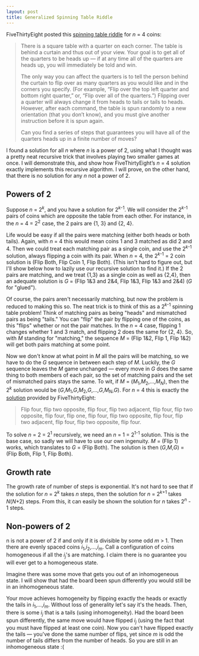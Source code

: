 ```yaml
---
layout: post
title: Generalized Spinning Table Riddle
---
```


FiveThirtyEight posted this [spinning table riddle](https://fivethirtyeight.com/features/i-would-walk-500-miles-and-i-would-riddle-500-more/) for *n* = 4 coins:

>There is a square table with a quarter on each corner. The table is behind a curtain and thus out of your view. Your goal is to get all of the quarters to be heads up — if at any time all of the quarters are heads up, you will immediately be told and win.
>
>The only way you can affect the quarters is to tell the person behind the curtain to flip over as many quarters as you would like and in the corners you specify. (For example, “Flip over the top left quarter and bottom right quarter,” or, “Flip over all of the quarters.”) Flipping over a quarter will always change it from heads to tails or tails to heads. However, after each command, the table is spun randomly to a new orientation (that you don’t know), and you must give another instruction before it is spun again.
>
>Can you find a series of steps that guarantees you will have all of the quarters heads up in a finite number of moves?

I found a solution for all *n* where *n* is a power of 2, using what I thought was a pretty neat recursive trick that involves playing two smaller games at once.  I will demonstrate this, and show how FiveThirtyEight’s *n* = 4 solution exactly implements this recursive algorithm.  I will prove, on the other hand, that there is no solution for any *n* not a power of 2.

## Powers of 2

Suppose *n* = 2<sup>*k*</sup>, and you have a solution for 2<sup>*k*-1</sup>. We will consider the 2<sup>*k*-1</sup> pairs of coins which are opposite the table from each other. For instance, in the *n* = 4 = 2<sup>2</sup> case, the 2 pairs are \{1, 3\} and \{2, 4\}. 

Life would be easy if all the pairs were matching (either both heads or both tails). Again, with *n* = 4 this would mean coins 1 and 3 matched as did 2 and 4. Then we could treat each matching pair as a single coin, and use the 2<sup>*k*-1</sup> solution, always flipping a coin with its pair. When *n* = 4, the 2<sup>*k*-1</sup> = 2 coin solution is (Flip Both, Flip Coin 1, Flip Both). (This isn't hard to figure out, but I'll show below how to lazily use our recursive solution to find it.) If the 2 pairs are matching, and we treat {1,3} as a single coin as well as {2,4}, then an adequate solution is *G* = (Flip 1&3 and 2&4, Flip 1&3, Flip 1&3 and 2&4) (*G* for "glued").

Of course, the pairs aren't necessarily matching, but now the problem is reduced to making this so. The neat trick is to think of this as a 2<sup>*k*-1</sup> spinning table problem! Think of matching pairs as being "heads" and mismatched pairs as being "tails." You can "flip" the pair by flipping one of the coins, as this "flips" whether or not the pair matches. In the *n* = 4 case, flipping 1 changes whether 1 and 3 match, and flipping 2 does the same for \{2, 4\}. So, with *M* standing for "matching," the sequence *M* = (Flip 1&2, Flip 1, Flip 1&2) will get both pairs matching at some point.

Now we don't know at what point in *M* all the pairs will be matching, so we have to do the *G* sequence in between each step of *M*. Luckily, the *G* sequence leaves the *M* game unchanged — every move in *G* does the same thing to both members of each pair, so the set of matching pairs and the set of mismatched pairs stays the same. To wit, if *M* = (*M*<sub>1</sub>,*M*<sub>2</sub>,...,*M*<sub>*N*</sub>), then the 2<sup>*k*</sup> solution would be (*G*,*M*<sub>1</sub>,*G*,*M*<sub>2</sub>,*G*,...,*G*,*M*<sub>*N*</sub>,*G*). For *n* = 4 this is exactly the [solution](https://fivethirtyeight.com/features/whats-your-best-scrabble-string/) provided by FiveThirtyEight:

>Flip four, flip two opposite, flip four, flip two adjacent, flip four, flip two opposite, flip four, flip one, flip four, flip two opposite, flip four, flip two adjacent, flip four, flip two opposite, flip four.

To solve *n* = 2 = 2<sup>1</sup> recursively, we need an *n* = 1 = 2<sup>1-1</sup> solution. This is the base case, so sadly we will have to use our own ingenuity. *M* = (Flip 1) works, which translates to *G* = (Flip Both). The solution is then (*G*,*M*,*G*) = (Flip Both, Flip 1, Flip Both).

## Growth rate

The growth rate of number of steps is exponential. It's not hard to see that if the solution for *n* = 2<sup>*k*</sup> takes *n* steps, then the solution for *n* = 2<sup>*k*+1</sup> takes *N*(*N*+2) steps. From this, it can easily be shown the solution for *n* takes 2<sup>*n*</sup> - 1 steps.

## Non-powers of 2

n is not a power of 2 if and only if it is divisible by some odd *m* > 1. Then there are evenly spaced coins *i*<sub>1</sub>,*i*<sub>2</sub>,...,*i*<sub>*m*</sub>. Call a configuration of coins homogeneous if all the *i*<sub>*j*</sub>'s are matching. I claim there is no guarantee you will ever get to a homogeneous state.

Imagine there was some move that gets you out of an inhomogeneous state. I will show that had the board been spun differently you would still be in an inhomogeneous state.

Your move achieves homogeneity by flipping exactly the heads or exactly the tails in *i*<sub>1</sub>,...,*i*<sub>*m*</sub>. Without loss of generality let's say it's the heads. Then, there is some *i*<sub>*j*</sub> that is a tails (using inhomogeneity). Had the board been spun differently, the same move would have flipped *i*<sub>*j*</sub> (using the fact that you must have flipped at least one coin). Now you can't have flipped exactly the tails — you've done the same number of flips, yet since *m* is odd the number of tails differs from the number of heads. So you are still in an inhomogeneous state :(
